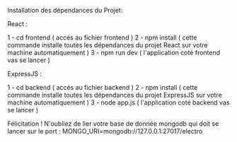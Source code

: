 Installation des dépendances du Projet: 

React :

1 - cd frontend ( accés au fichier frontend )
2 - npm install ( cette commande installe toutes les dépendances du projet React sur votre machine automatiquement )
3 - npm run dev ( l'application coté frontend vas se lancer )

ExpressJS : 

1 - cd backend   ( accés au fichier backend )
2 - npm install  ( cette commande installe toutes les dépendances du projet ExpressJS sur votre machine automatiquement )
3 - node app.js  ( l'application coté backend vas se lancer )

Félicitation ! 
N'oubliez de lier votre base de donnée mongodb qui doit se lancer sur le port :
MONGO_URI=mongodb://127.0.0.1:27017/electro
